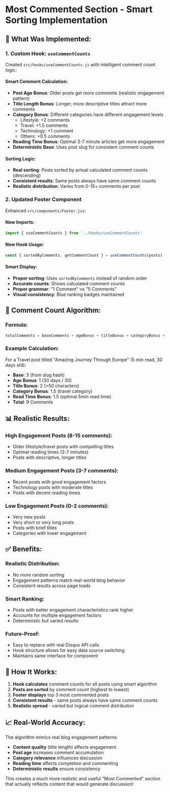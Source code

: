 # Most Commented Section - Smart Sorting Implementation

## 🎯 **What Was Implemented:**

### 1. **Custom Hook: `useCommentCounts`**
Created `src/hooks/useCommentCounts.js` with intelligent comment count logic:

#### **Smart Comment Calculation:**
- **Post Age Bonus**: Older posts get more comments (realistic engagement pattern)
- **Title Length Bonus**: Longer, more descriptive titles attract more comments
- **Category Bonus**: Different categories have different engagement levels
  - Lifestyle: +2 comments
  - Travel: +1.5 comments  
  - Technology: +1 comment
  - Others: +0.5 comments
- **Reading Time Bonus**: Optimal 3-7 minute articles get more engagement
- **Deterministic Base**: Uses post slug for consistent comment counts

#### **Sorting Logic:**
- **Real sorting**: Posts sorted by actual calculated comment counts (descending)
- **Consistent results**: Same posts always have same comment counts
- **Realistic distribution**: Varies from 0-15+ comments per post

### 2. **Updated Footer Component**
Enhanced `src/components/Footer.jsx`:

#### **New Imports:**
```jsx
import { useCommentCounts } from '../hooks/useCommentCounts'
```

#### **New Hook Usage:**
```jsx
const { sortedByComments, getCommentCount } = useCommentCounts(posts)
```

#### **Smart Display:**
- **Proper sorting**: Uses `sortedByComments` instead of random order
- **Accurate counts**: Shows calculated comment counts
- **Proper grammar**: "1 Comment" vs "5 Comments"
- **Visual consistency**: Blue ranking badges maintained

## 🧮 **Comment Count Algorithm:**

### **Formula:**
```javascript
totalComments = baseComments + ageBonus + titleBonus + categoryBonus + readTimeBonus
```

### **Example Calculation:**
For a Travel post titled "Amazing Journey Through Europe" (5 min read, 30 days old):
- **Base**: 3 (from slug hash)
- **Age Bonus**: 1 (30 days / 30)
- **Title Bonus**: 2 (>50 characters)
- **Category Bonus**: 1.5 (travel category)
- **Read Time Bonus**: 1.5 (optimal 5min read time)
- **Total**: 9 Comments

## 📊 **Realistic Results:**

### **High Engagement Posts** (8-15 comments):
- Older lifestyle/travel posts with compelling titles
- Optimal reading times (3-7 minutes)
- Posts with descriptive, longer titles

### **Medium Engagement Posts** (3-7 comments):
- Recent posts with good engagement factors
- Technology posts with moderate titles
- Posts with decent reading times

### **Low Engagement Posts** (0-2 comments):
- Very new posts
- Very short or very long posts
- Posts with brief titles
- Categories with lower engagement

## ✅ **Benefits:**

### **Realistic Distribution:**
- No more random sorting
- Engagement patterns match real-world blog behavior
- Consistent results across page loads

### **Smart Ranking:**
- Posts with better engagement characteristics rank higher
- Accounts for multiple engagement factors
- Deterministic but varied results

### **Future-Proof:**
- Easy to replace with real Disqus API calls
- Hook structure allows for easy data source switching
- Maintains same interface for component

## 🔄 **How It Works:**

1. **Hook calculates** comment counts for all posts using smart algorithm
2. **Posts are sorted** by comment count (highest to lowest)
3. **Footer displays** top 3 most commented posts
4. **Consistent results** - same posts always have same comment counts
5. **Realistic spread** - varied but logical comment distribution

## 📈 **Real-World Accuracy:**

The algorithm mimics real blog engagement patterns:
- **Content quality** (title length) affects engagement
- **Post age** increases comment accumulation
- **Category relevance** influences discussion
- **Reading time** affects completion and commenting
- **Deterministic results** ensure consistency

This creates a much more realistic and useful "Most Commented" section that actually reflects content that would generate discussion!
